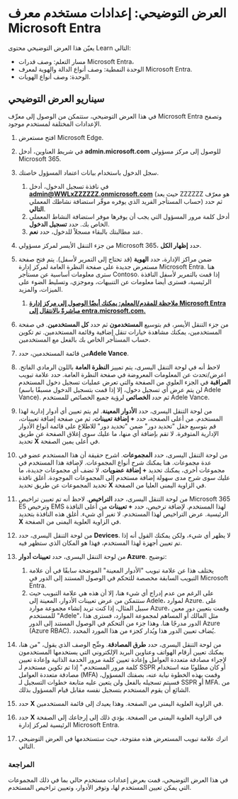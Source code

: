 <!---
---
النشاط المعملي: العنوان: "استكشاف إعدادات مستخدم معرِّف Microsoft Entra" مسار التعلم/الوحدة النمطية/الوحدة: "مسار التعلم: وصف قدرات Microsoft Entra؛ الوحدة 1: وصف الوظائف وأنواع الهوية لمعرف Microsoft Entra؛ الوحدة 3: وصف أنواع هويات Microsoft Entra"
---
--->

# العرض التوضيحي: إعدادات مستخدم معرف Microsoft Entra

يعيّن هذا العرض التوضيحي محتوى Learn التالي:

- مسار التعلم: وصف قدرات Microsoft Entra،
- الوحدة النمطية: وصف أنواع الدالة والهوية لمعرف Microsoft Entra.
- الوحدة: وصف أنواع الهويات.

## سيناريو العرض التوضيحي

في هذا العرض التوضيحي، ستتمكن من الوصول إلى معرِّف Microsoft Entra وتصفح الإعدادات المختلفة لمستخدم موجود.

1. افتح مستعرض Microsoft Edge.

1. في شريط العناوين، أدخل **admin.microsoft.com** للوصول إلى مركز مسؤولي Microsoft 365.

1. سجل الدخول باستخدام بيانات اعتماد المسؤول خاصتك.
    1. في نافذة تسجيل الدخول، أدخل **admin@WWLxZZZZZZ.onmicrosoft.com** (حيث يعد ZZZZZZ هو معرّف حساب المستأجر الفريد الذي يوفره موفّر استضافة نشاطك المعملي) ثم حدد **التالي**.
    1. أدخل كلمة مرور المسؤول التي يجب أن يوفرها موفر استضافة النشاط المعملي الخاص بك. حدد **تسجيل الدخول**.
    1. عند مطالبتك بالبقاء مسجلاً للدخول، حدد **نعم**.

1. من جزء التنقل الأيسر لمركز مسؤولي Microsoft 365، حدد **إظهار الكل**.

1. ضمن مراكز الإدارة، حدد **الهوية** (قد تحتاج إلى التمرير لأسفل).  يتم فتح صفحة مستعرض جديدة على صفحة النظرة العامة لمركز إدارة Microsoft Entra. هنا سترى معلومات أساسية عن مستأجر Contoso. إذا قمت بالتمرير لأسفل النافذة الرئيسية، فسترى أيضا معلومات عن التنبيهات، وموجزي، وتسليط الضوء على الميزات، والمزيد.  
    1. **[ملاحظة للمقدم/المعلم: يمكنك أيضًا الوصول إلى مركز إدارة Microsoft Entra مباشرةً بالانتقال إلى entra.microsoft.com.](https://entra.microsoft.com)**

1. من جزء التنقل الأيسر، قم بتوسيع **المستخدمون** ثم حدد **كل المستخدمين**.  في صفحة المستخدمين، يمكنك مشاهدة خيارات تنقل إضافية وقائمة المستخدمين. تم تكوين حساب المستأجر الخاص بك بالفعل مع المستخدمين.

1. من قائمة المستخدمين، حدد**Adele Vance**.

1. لاحظ أنه في لوحة التنقل اليسرى، يتم تمييز **النظرة العامة** باللون الرمادي الفاتح.  اعرض/تحدث عن المعلومات المعروضة في صفحة النظرة العامة.  حدد علامة تبويب **المراقبة** في الجزء العلوي من الصفحة والتي تعرض عمليات تسجيل دخول المستخدم (لن يتم عرض أي تسجيل دخول، إلا إذا قمت بتسجيل الدخول مسبقًا باسم Adele Vance).  ثم حدد **الخصائص** لرؤية جميع الخصائص للمستخدم Adele Vance.

1. من لوحة التنقل اليسرى، حدد **الأدوار المعينة**.  لم يتم تعيين أي أدوار إدارية لهذا المستخدم.  من أعلى الصفحة، حدد **+ إضافة تعيينات**، ثم من صفحة إضافة تعيينات، قم بتوسيع حقل "تحديد دور" ضمن "تحديد دور" للاطلاع على قائمة أنواع الأدوار الإدارية المتوفرة.  لا تقم بإضافة أي منها، ما عليك سوى إغلاق الصفحة عن طريق تحديد **X** في أعلى يمين الصفحة.

1. من لوحة التنقل اليسرى، حدد **المجموعات**.  اشرح حقيقة أن هذا المستخدم عضو في عدة مجموعات.  هنا يمكنك شرح أنواع المجموعات.  لإضافة هذا المستخدم في مجموعات أخرى، يمكنك تحديد **+ إضافة عضويات**.  لا تضف أي مجموعات جديدة، ما عليك سوى شرح مدى سهولة إضافة مستخدم إلى المجموعات الموجودة. أغلق نافذة تحديد المجموعات عن طريق تحديد **X** في الزاوية اليمنى العليا من الصفحة.

1. من لوحة التنقل اليسرى، حدد **التراخيص**. لاحظ أنه تم تعيين تراخيص Microsoft 365 E5 وترخيص EMS لهذا المستخدم.  لإضافة ترخيص، حدد **+ تعيينات** من أعلى النافذة الرئيسية.  عرض التراخيص لهذا المستخدم. لا تغير أي شيء.  أغلق هذه النافذة بتحديد **X** في الزاوية العلوية اليمنى من الصفحة.

1. من لوحة التنقل اليسرى، حدد **Devices**.  لا يظهر أي شيء، ولكن يمكنك القول أنه إذا تم تعيين أجهزة لهذا المستخدم، فهذا هو المكان الذي ستظهر فيه.

1. من لوحة التنقل اليسرى، حدد **تعيينات أدوار Azure**.  توضيح:
    1. يختلف هذا عن علامة تبويب "الأدوار المعينة" الموضحة سابقًا في أن علامة التبويب السابقة مخصصة للتحكم في الوصول المستند إلى الدور في Microsoft Entra.
    1. على الرغم من عدم إدراج أي شيء هنا، إلا أن هذه هي علامة التبويب حيث ستتمكن من عرض تعيينات الأدوار، المعينة إلى Adele، لموارد Azure. على سبيل المثال، إذا كنت تريد إنشاء مجموعة موارد Azure، وقمت بتعيين دور معين للمستخدم "Adele"، مثل المالك أو المساهم لمجموعة الموارد، فسترى هذا الدور مدرجًا هنا. وهذا جزء من التحكم في الوصول المستند إلى الدور Azure (Azure RBAC). يُضاف تعيين الدور هذا ويُدار كجزء من هذا المورد المحدد.

1. من لوحة التنقل اليسرى، حدد **طرق المصادقة**.  وضِّح الوصف الذي يقول، "من هنا، يمكنك تعيين أرقام الهواتف وعناوين البريد الإلكتروني التي يستخدمها المستخدمون لإجراء مصادقة متعددة العوامل وإعادة تعيين كلمة مرور الخدمة الذاتية وإعادة تعيين كلمة مرور المستخدم." إذا تم تكوين مستخدم لـ SSPR أو كان مطلوبًا منه استخدام مصادقة متعددة العوامل (MFA) وقمت بهذه الخطوة نيابة عنه، بصفتك المسؤول، فسيتم تسجيله بالفعل ولن يتعين عليه متابعة خطوات التسجيل لـ SSPR أو MFA.  من الشائع أن يقوم المستخدم بتسجيل نفسه مقابل قيام المسؤول بذلك.

1. حدد **X** في الزاوية العلوية اليمنى من الصفحة. وهذا يعيدك إلى قائمة المستخدمين.

1. حدد **X** في الزاوية العلوية اليمنى من الصفحة. يؤدي ذلك إلى إرجاعك إلى الصفحة الرئيسية لمركز إدارة Microsoft Entra.

1. اترك علامة تبويب المستعرض هذه مفتوحة، حيث ستستخدمها في العرض التوضيحي التالي.

### المراجعة

في هذا العرض التوضيحي، قمت بعرض إعدادات مستخدم حالي بما في ذلك المجموعات التي يمكن تعيين المستخدم لها، وتوفر الأدوار، وتعيين تراخيص المستخدم.

